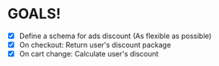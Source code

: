 # GOALS!

- [x] Define a schema for ads discount (As flexible as possible)
- [x] On checkout: Return user's discount package
- [x] On cart change: Calculate user's discount
